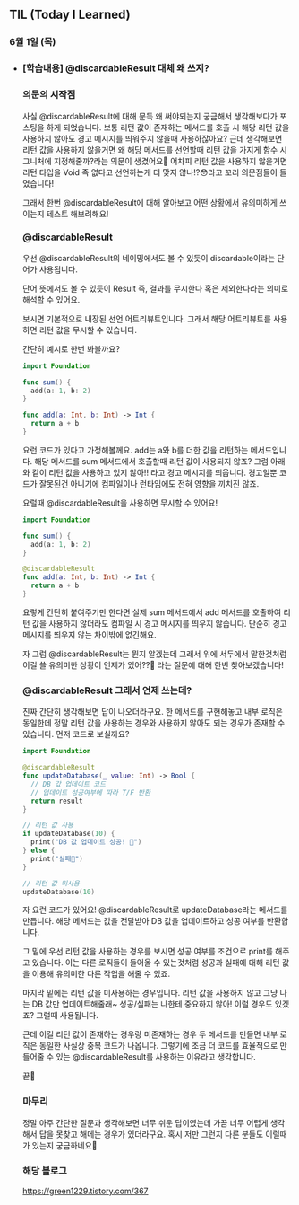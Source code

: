 ## TIL (Today I Learned)

### 6월 1일 (목)    

- ### [학습내용] @discardableResult 대체 왜 쓰지?    

    ### 의문의 시작점

    사실 @discardableResult에 대해 문득 왜 써야되는지 궁금해서 생각해보다가 포스팅을 하게 되었습니다.
    보통 리턴 값이 존재하는 메서드를 호출 시 해당 리턴 값을 사용하지 않아도 경고 메시지를 띄워주지 않을때 사용하잖아요?
    근데 생각해보면 리턴 값을 사용하지 않을거면 왜 해당 메서드를 선언할때 리턴 값을 가지게 함수 시그니처에 지정해줄까?라는 의문이 생겼어요🫠
    어차피 리턴 값을 사용하지 않을거면 리턴 타입을 Void 즉 없다고 선언하는게 더 맞지 않나!?😳라고 꼬리 의문점들이 들었습니다!

    그래서 한번 @discardableResult에 대해 알아보고 어떤 상황에서 유의미하게 쓰이는지 테스트 해보려해요!

    ### @discardableResult

    우선 @discardableResult의 네이밍에서도 볼 수 있듯이 discardable이라는 단어가 사용됩니다.

    단어 뜻에서도 볼 수 있듯이 Result 즉, 결과를 무시한다 혹은 제외한다라는 의미로 해석할 수 있어요.

    보시면 기본적으로 내장된 선언 어트리뷰트입니다.
    그래서 해당 어트리뷰트를 사용하면 리턴 값을 무시할 수 있습니다.

    간단히 예시로 한번 봐볼까요?

    ```swift
    import Foundation

    func sum() {
      add(a: 1, b: 2)
    }

    func add(a: Int, b: Int) -> Int {
      return a + b
    }
    ```
    요런 코드가 있다고 가정해볼께요.
    add는 a와 b를 더한 값을 리턴하는 메서드입니다.
    해당 메서드를 sum 메서드에서 호출할때 리턴 값이 사용되지 않죠?
    그럼 아래와 같이 리턴 값을 사용하고 있지 않아!! 라고 경고 메시지를 띄웁니다.
    경고일뿐 코드가 잘못된건 아니기에 컴파일이나 런타임에도 전혀 영향을 끼치진 않죠.


    요럴때 @discardableResult을 사용하면 무시할 수 있어요!

    ```swift
    import Foundation

    func sum() {
      add(a: 1, b: 2)
    }

    @discardableResult
    func add(a: Int, b: Int) -> Int {
      return a + b
    }
    ```
    요렇게 간단히 붙여주기만 한다면 실제 sum 메서드에서 add 메서드를 호출하여 리턴 값을 사용하지 않더라도 컴파일 시 경고 메시지를 띄우지 않습니다.
    단순히 경고 메시지를 띄우지 않는 차이밖에 없긴해요.

    자 그럼 @discardableResult는 뭔지 알겠는데 그래서 위에 서두에서 말한것처럼 
    이걸 쓸 유의미한 상황이 언제가 있어??🤔 
    라는 질문에 대해 한번 찾아보겠습니다!

    ### @discardableResult 그래서 언제 쓰는데?

    진짜 간단히 생각해보면 답이 나오더라구요.
    한 메서드를 구현해놓고 내부 로직은 동일한데 정말 리턴 값을 사용하는 경우와 사용하지 않아도 되는 경우가 존재할 수 있습니다.
    먼저 코드로 보실까요?
    ```swift
    import Foundation

    @discardableResult
    func updateDatabase(_ value: Int) -> Bool {
      // DB 값 업데이트 코드
      // 업데이트 성공여부에 따라 T/F 반환
      return result
    }

    // 리턴 값 사용
    if updateDatabase(10) {
      print("DB 값 업데이트 성공! 🎉")
    } else {
      print("실패🥵")
    }

    // 리턴 값 미사용
    updateDatabase(10)
    ```
    자 요런 코드가 있어요!
    @discardableResult로 updateDatabase라는 메서드를 만듭니다.
    해당 메서드는 값을 전달받아 DB 값을 업데이트하고 성공 여부를 반환합니다.

    그 밑에 우선 리턴 값을 사용하는 경우를 보시면 성공 여부를 조건으로 print를 해주고 있습니다.
    이는 다른 로직들이 들어올 수 있는것처럼 성공과 실패에 대해 리턴 값을 이용해 유의미한 다른 작업을 해줄 수 있죠.

    마지막 밑에는 리턴 값을 미사용하는 경우입니다.
    리턴 값을 사용하지 않고 그냥 나는 DB 값만 업데이트해줄래~ 성공/실패는 나한테 중요하지 않아! 이럴 경우도 있겠죠?
    그럴때 사용됩니다.

    근데 이걸 리턴 값이 존재하는 경우랑 미존재하는 경우 두 메서드를 만들면 내부 로직은 동일한 사실상 중복 코드가 나옵니다.
    그렇기에 조금 더 코드를 효율적으로 만들어줄 수 있는 @discardableResult를 사용하는 이유라고 생각합니다.

    끝🎉

    ### 마무리

    정말 아주 간단한 질문과 생각해보면 너무 쉬운 답이였는데 가끔 너무 어렵게 생각해서 답을 못찾고 해메는 경우가 있더라구요.
    혹시 저만 그런지 다른 분들도 이럴때가 있는지 궁금하네요🥲
    
    ### 해당 블로그   
    https://green1229.tistory.com/367